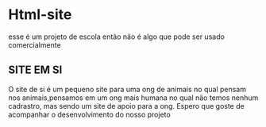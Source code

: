 # Html-site
esse é um projeto de escola então não é algo que pode ser usado comercialmente 


##  SITE EM SI
O site de si é um pequeno site para uma ong de animais no qual pensam nos animais,pensamos em um ong mais humana no qual não temos nenhum cadrastro, mas sendo um site de apoio para a ong.
Espero que goste de acompanhar o desenvolvimento do nosso projeto
##

#